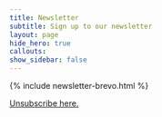 ```yaml
---
title: Newsletter
subtitle: Sign up to our newsletter
layout: page
hide_hero: true
callouts: 
show_sidebar: false
---
```


{% include newsletter-brevo.html %}

<p class="has-text-centered has-text-grey-dark"><a href="/newsletter-unsubscribe/">Unsubscribe here.</a></p>